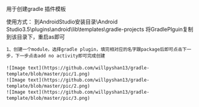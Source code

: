 用于创建gradle 插件模板

使用方式：
    到AndroidStudio安装目录\Android Studio3.5\plugins\android\lib\templates\gradle-projects
	将GradlePlguin复制到该目录下，重启as即可
	
	1、创建一个module，选择gradle plugin，填完相对应的名字跟package后即可点击下一步，下一步点击add no activity即可完成创建
	
	![Image text](https://github.com/willpyshan13/gradle-template/blob/master/pic/1.png)
	![Image text](https://github.com/willpyshan13/gradle-template/blob/master/pic/2.png)
	![Image text](https://github.com/willpyshan13/gradle-template/blob/master/pic/3.png)
